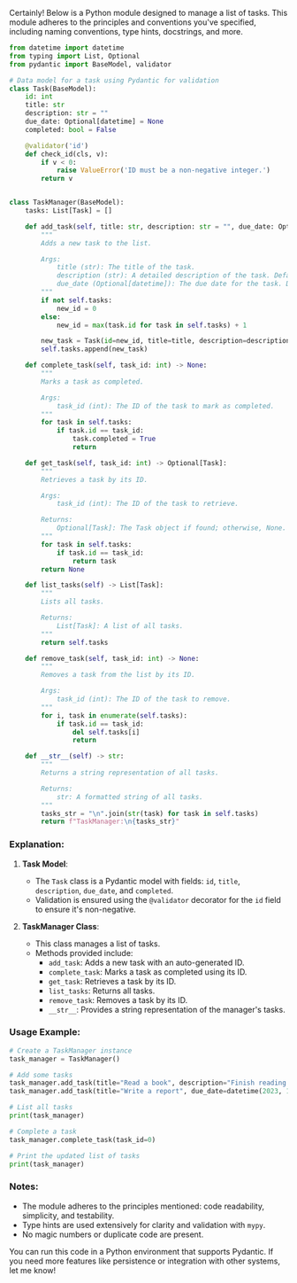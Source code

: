 Certainly! Below is a Python module designed to manage a list of tasks. This module adheres to the principles and conventions you've specified, including naming conventions, type hints, docstrings, and more.

```python
from datetime import datetime
from typing import List, Optional
from pydantic import BaseModel, validator

# Data model for a task using Pydantic for validation
class Task(BaseModel):
    id: int
    title: str
    description: str = ""
    due_date: Optional[datetime] = None
    completed: bool = False

    @validator('id')
    def check_id(cls, v):
        if v < 0:
            raise ValueError('ID must be a non-negative integer.')
        return v


class TaskManager(BaseModel):
    tasks: List[Task] = []

    def add_task(self, title: str, description: str = "", due_date: Optional[datetime] = None) -> None:
        """
        Adds a new task to the list.

        Args:
            title (str): The title of the task.
            description (str): A detailed description of the task. Defaults to an empty string.
            due_date (Optional[datetime]): The due date for the task. Defaults to None.
        """
        if not self.tasks:
            new_id = 0
        else:
            new_id = max(task.id for task in self.tasks) + 1

        new_task = Task(id=new_id, title=title, description=description, due_date=due_date)
        self.tasks.append(new_task)

    def complete_task(self, task_id: int) -> None:
        """
        Marks a task as completed.

        Args:
            task_id (int): The ID of the task to mark as completed.
        """
        for task in self.tasks:
            if task.id == task_id:
                task.completed = True
                return

    def get_task(self, task_id: int) -> Optional[Task]:
        """
        Retrieves a task by its ID.

        Args:
            task_id (int): The ID of the task to retrieve.

        Returns:
            Optional[Task]: The Task object if found; otherwise, None.
        """
        for task in self.tasks:
            if task.id == task_id:
                return task
        return None

    def list_tasks(self) -> List[Task]:
        """
        Lists all tasks.

        Returns:
            List[Task]: A list of all tasks.
        """
        return self.tasks

    def remove_task(self, task_id: int) -> None:
        """
        Removes a task from the list by its ID.

        Args:
            task_id (int): The ID of the task to remove.
        """
        for i, task in enumerate(self.tasks):
            if task.id == task_id:
                del self.tasks[i]
                return

    def __str__(self) -> str:
        """
        Returns a string representation of all tasks.

        Returns:
            str: A formatted string of all tasks.
        """
        tasks_str = "\n".join(str(task) for task in self.tasks)
        return f"TaskManager:\n{tasks_str}"
```

### Explanation:

1. **Task Model**:
   - The `Task` class is a Pydantic model with fields: `id`, `title`, `description`, `due_date`, and `completed`.
   - Validation is ensured using the `@validator` decorator for the `id` field to ensure it's non-negative.

2. **TaskManager Class**:
   - This class manages a list of tasks.
   - Methods provided include: 
     - `add_task`: Adds a new task with an auto-generated ID.
     - `complete_task`: Marks a task as completed using its ID.
     - `get_task`: Retrieves a task by its ID.
     - `list_tasks`: Returns all tasks.
     - `remove_task`: Removes a task by its ID.
     - `__str__`: Provides a string representation of the manager's tasks.

### Usage Example:

```python
# Create a TaskManager instance
task_manager = TaskManager()

# Add some tasks
task_manager.add_task(title="Read a book", description="Finish reading 'Python Programming'.")
task_manager.add_task(title="Write a report", due_date=datetime(2023, 12, 31))

# List all tasks
print(task_manager)

# Complete a task
task_manager.complete_task(task_id=0)

# Print the updated list of tasks
print(task_manager)
```

### Notes:
- The module adheres to the principles mentioned: code readability, simplicity, and testability.
- Type hints are used extensively for clarity and validation with `mypy`.
- No magic numbers or duplicate code are present.

You can run this code in a Python environment that supports Pydantic. If you need more features like persistence or integration with other systems, let me know!
